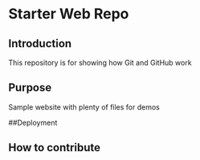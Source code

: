 # Starter Web Repo
## Introduction
This repository is for showing how Git and GitHub work

## Purpose

Sample website with plenty of files for demos

##Deployment

## How to contribute
